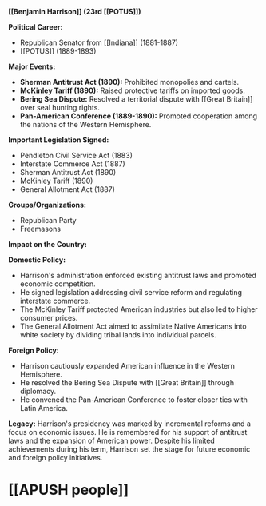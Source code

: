 **[[Benjamin Harrison]] (23rd [[POTUS]])**

**Political Career:**
* Republican Senator from [[Indiana]] (1881-1887)
* [[POTUS]] (1889-1893)

**Major Events:**
* **Sherman Antitrust Act (1890):** Prohibited monopolies and cartels.
* **McKinley Tariff (1890):** Raised protective tariffs on imported goods.
* **Bering Sea Dispute:** Resolved a territorial dispute with [[Great Britain]] over seal hunting rights.
* **Pan-American Conference (1889-1890):** Promoted cooperation among the nations of the Western Hemisphere.

**Important Legislation Signed:**
* Pendleton Civil Service Act (1883)
* Interstate Commerce Act (1887)
* Sherman Antitrust Act (1890)
* McKinley Tariff (1890)
* General Allotment Act (1887)

**Groups/Organizations:**
* Republican Party
* Freemasons

**Impact on the Country:**

**Domestic Policy:**
* Harrison's administration enforced existing antitrust laws and promoted economic competition.
* He signed legislation addressing civil service reform and regulating interstate commerce.
* The McKinley Tariff protected American industries but also led to higher consumer prices.
* The General Allotment Act aimed to assimilate Native Americans into white society by dividing tribal lands into individual parcels.

**Foreign Policy:**
* Harrison cautiously expanded American influence in the Western Hemisphere.
* He resolved the Bering Sea Dispute with [[Great Britain]] through diplomacy.
* He convened the Pan-American Conference to foster closer ties with Latin America.

**Legacy:**
Harrison's presidency was marked by incremental reforms and a focus on economic issues. He is remembered for his support of antitrust laws and the expansion of American power. Despite his limited achievements during his term, Harrison set the stage for future economic and foreign policy initiatives.
# [[APUSH people]]